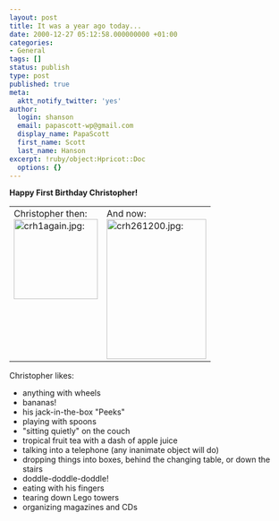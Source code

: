 ```yaml
---
layout: post
title: It was a year ago today...
date: 2000-12-27 05:12:58.000000000 +01:00
categories:
- General
tags: []
status: publish
type: post
published: true
meta:
  aktt_notify_twitter: 'yes'
author:
  login: shanson
  email: papascott-wp@gmail.com
  display_name: PapaScott
  first_name: Scott
  last_name: Hanson
excerpt: !ruby/object:Hpricot::Doc
  options: {}
---
```

<p><b>Happy First Birthday Christopher!</b></p>
<table border="0">
<tr valign="top">
<td>
Christopher then:<br />
<a href="/1999/12/27"><img src="http://www.papascott.de/wordpress/wp-content/uploads/2000/12/crh1again.jpg" height="143" width="150" border="0" alt="crh1again.jpg: " /></a>
</td>
<td>
And now:<br />
<a href="http://albums.photopoint.com/j/ViewPhoto?u=185392&a=10613082&p=36250364"><img src="http://www.papascott.de/wordpress/wp-content/uploads/2000/12/crh261200.jpg" height="250" width="178" border="0" alt="crh261200.jpg: " /></a>
</td>
</tr>
</table>
<p>Christopher likes:</p>
<ul>
<li>anything with wheels
</li>
<li>bananas!
</li>
<li>his jack-in-the-box "Peeks"
</li>
<li>playing with spoons
</li>
<li>"sitting quietly" on the couch
</li>
<li>tropical fruit tea with a dash of apple juice
</li>
<li>talking into a telephone (any inanimate object will do)
</li>
<li>dropping things into boxes, behind the changing table, or down the stairs
</li>
<li>doddle-doddle-doddle!
</li>
<li>eating with his fingers
</li>
<li>tearing down Lego towers
</li>
<li>organizing magazines and CDs
</li>
</ul>
